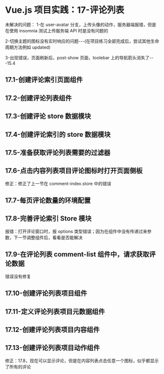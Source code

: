 # Vue.js 项目实践：17-评论列表

未解决的问题：
1-在 user-avatar 分支，上传头像的动作，服务器端报错，但是在使用 insomnia 测试上传服务端 API 时是没有问题的

2-切换主题的图标没有实时响应的问题---(在项目练习全部完成后，尝试其他生命周期方法例如 updated)

3-出现错误，页面刷新后，post-show 页面，toolebar 上的导航箭头消失了---15.4

## 17.1-创建评论索引页面组件

## 17.2-创建评论列表组件

## 17.3-创建评论 store 数据模块

## 17.4-创建评论索引的 store 数据模块

## 17.5-准备获取评论列表需要的过滤器

## 17.6-点击内容列表项目评论图标时打开页面侧板

修正：修正了上一节在 comment-index.store 中的错误

## 17.7-每页评论数量的环境配置

## 17.8-完善评论索引 Store 模块

报错：打开评论窗口时，报 options 类型错误；因为在组件中没有传递过来参数，下一节调整组件后，看看是否能解决

## 17.9-在评论列表 comment-list 组件中，请求获取评论数据

错误没有修复

## 17.10-创建评论列表项目组件

## 17.11-定义评论列表项目元数据组件

## 17.12-创建评论列表项目内容组件

## 17.13-创建评论列表项目动作组件

修正：17.8，现在可以显示评论，但是在内容列表点击任意一个图标，似乎都显示了所有的评论
